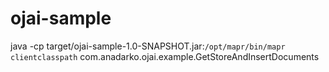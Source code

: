 # ojai-sample
java -cp target/ojai-sample-1.0-SNAPSHOT.jar:`/opt/mapr/bin/mapr clientclasspath` com.anadarko.ojai.example.GetStoreAndInsertDocuments
